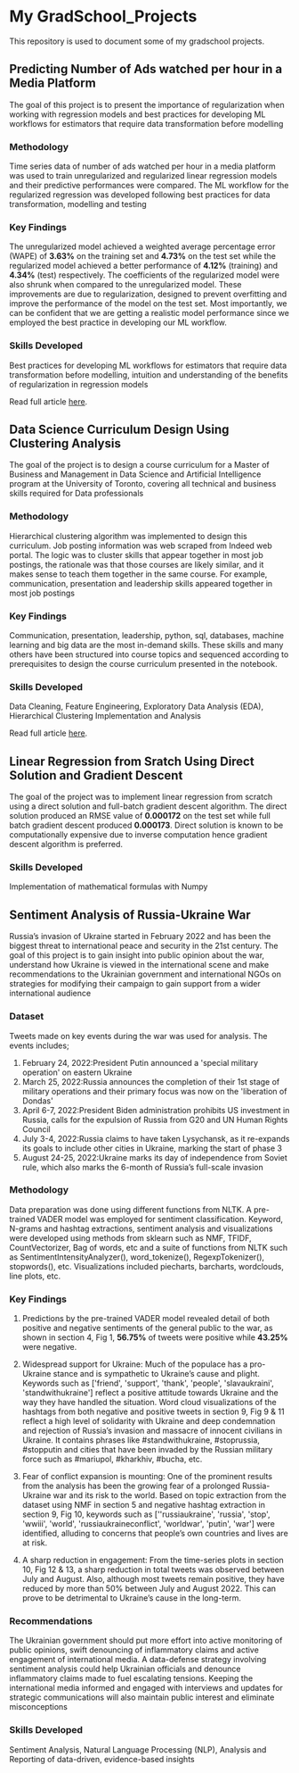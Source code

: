 # My GradSchool_Projects

This repository is used to document some of my gradschool projects.

## Predicting Number of Ads watched per hour in a Media Platform

The goal of this project is to present the importance of regularization 
when working with regression models and best practices for developing ML 
workflows for estimators that require data transformation before modelling

### Methodology
Time series data of number of ads watched per hour in a media platform was 
used to train unregularized and regularized linear regression models and 
their predictive performances were compared. The ML workflow for the regularized 
regression was developed following best practices for data transformation, 
modelling and testing

### Key Findings
The unregularized model achieved a weighted average percentage error (WAPE) of 
**3.63%** on the training set and **4.73%** on the test set while the regularized model 
achieved a better performance of **4.12%** (training) and **4.34%** (test) respectively. 
The coefficients of the regularized model were also shrunk when compared to the 
unregularized model. These improvements are due to regularization, designed to 
prevent overfitting and improve the performance of the model on the test set. 
Most importantly, we can be confident that we are getting a realistic model 
performance since we employed the best practice in developing our ML workflow.

### Skills Developed
Best practices for developing ML workflows for estimators that require data 
transformation before modelling, intuition and understanding of the benefits 
of regularization in regression models

Read full article [here](https://medium.com/@yusufolonade).

## Data Science Curriculum Design Using Clustering Analysis

The goal of the project is to design a course curriculum for a Master of 
Business and Management in Data Science and Artificial Intelligence program 
at the University of Toronto, covering all technical and business skills 
required for Data professionals

### Methodology
Hierarchical clustering algorithm was implemented to design this curriculum. 
Job posting information was web scraped from Indeed web portal. The logic was 
to cluster skills that appear together in most job postings, the rationale was 
that those courses are likely similar, and it makes sense to teach them together 
in the same course. For example, communication, presentation and leadership skills 
appeared together in most job postings

### Key Findings
Communication, presentation, leadership, python, sql, databases, machine learning and 
big data are the most in-demand skills. These skills and many others have been structured 
into course topics and sequenced according to prerequisites to design the course curriculum 
presented in the notebook.

### Skills Developed
Data Cleaning, Feature Engineering, Exploratory Data Analysis (EDA), Hierarchical Clustering 
Implementation and Analysis

Read full article [here](https://medium.com/@yusufolonade).

## Linear Regression from Sratch Using Direct Solution and Gradient Descent

The goal of the project was to implement linear regression from scratch using a direct 
solution and full-batch gradient descent algorithm. The direct solution produced an RMSE 
value of **0.000172** on the test set while full batch gradient descent produced **0.000173**. 
Direct solution is known to be computationally expensive due to inverse computation hence 
gradient descent algorithm is preferred.

### Skills Developed
Implementation of mathematical formulas with Numpy

## Sentiment Analysis of Russia-Ukraine War

Russia’s invasion of Ukraine started in February 2022 and has been the biggest threat 
to international peace and security in the 21st century. The goal of this project is to gain 
insight into public opinion about the war, understand how Ukraine is viewed in the international 
scene and make recommendations to the Ukrainian government and international NGOs on strategies 
for modifying their campaign to gain support from a wider international audience

### Dataset
Tweets made on key events during the war was used for analysis. The events includes;

1. February 24, 2022:President Putin announced a 'special military operation' on eastern Ukraine
2. March 25, 2022:Russia announces the completion of their 1st stage of military operations and 
their primary focus was now on the 'liberation of Dondas'
3. April 6-7, 2022:President Biden administration prohibits US investment in Russia, calls for 
the expulsion of Russia from G20 and UN Human Rights Council
4. July 3-4, 2022:Russia claims to have taken Lysychansk, as it re-expands its goals to include 
other cities in Ukraine, marking the start of phase 3
5. August 24-25, 2022:Ukraine marks its day of independence from Soviet rule, which also marks 
the 6-month of Russia’s full-scale invasion

### Methodology
Data preparation was done using different functions from NLTK. A pre-trained VADER model was 
employed for sentiment classification. Keyword, N-grams and hashtag extractions, sentiment analysis 
and visualizations were developed using methods from sklearn such as NMF, TFIDF, CountVectorizer, 
Bag of words, etc and a suite of functions from NLTK such as SentimentIntensityAnalyzer(), 
word_tokenize(), RegexpTokenizer(), stopwords(), etc. Visualizations included piecharts, barcharts, 
wordclouds, line plots, etc.

### Key Findings
1. Predictions by the pre-trained VADER model revealed detail of both positive and negative sentiments 
of the general public to the war, as shown in section 4, Fig 1, **56.75%** of tweets were positive while 
**43.25%** were negative.

2. Widespread support for Ukraine: Much of the populace has a pro-Ukraine stance and is sympathetic to 
Ukraine’s cause and plight. Keywords such as ['friend', 'support', 'thank', 'people', 'slavaukraini', 
'standwithukraine'] reflect a positive attitude towards Ukraine and the way they have handled the situation. 
Word cloud visualizations of the hashtags from both negative and positive tweets in section 9, Fig 9 & 11 
reflect a high level of solidarity with Ukraine and deep condemnation and rejection of Russia’s invasion 
and massacre of innocent civilians in Ukraine. It contains phrases like #standwithukraine, #stoprussia, 
#stopputin and cities that have been invaded by the Russian military force such as #mariupol, #kharkhiv, 
#bucha, etc.

3. Fear of conflict expansion is mounting: One of the prominent results from the analysis has been the 
growing fear of a prolonged Russia-Ukraine war and its risk to the world. Based on topic extraction 
from the dataset using NMF in section 5 and negative hashtag extraction in section 9, Fig 10, keywords 
such as [''russiaukraine', 'russia', 'stop', 'wwiii', 'world', 'russiaukraineconflict', 'worldwar', 'putin', 
'war'] were identified, alluding to concerns that people’s own countries and lives are at risk. 

4. A sharp reduction in engagement: From the time-series plots in section 10, Fig 12 & 13, a sharp 
reduction in total tweets was observed between July and August. Also, although most tweets remain 
positive, they have reduced by more than 50% between July and August 2022. This can prove to be 
detrimental to Ukraine’s cause in the long-term.

### Recommendations
The Ukrainian government should put more effort into active monitoring of public opinions, swift 
denouncing of inflammatory claims and active engagement of international media. A data-defense 
strategy involving sentiment analysis could help Ukrainian officials and denounce inflammatory 
claims made to fuel escalating tensions. Keeping the international media informed and engaged 
with interviews and updates for strategic communications will also maintain public interest and 
eliminate misconceptions

### Skills Developed
Sentiment Analysis, Natural Language Processing (NLP), Analysis and Reporting of data-driven, 
evidence-based insights



